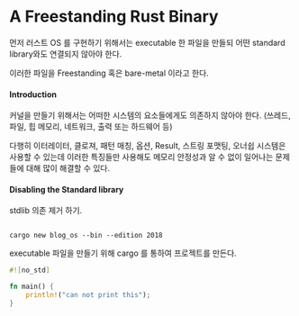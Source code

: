 # A Freestanding Rust Binary

먼저 러스트 OS 를 구현하기 위해서는 executable 한 파일을 만들되 어떤 standard library와도 연결되지 않아야 한다. 

이러한 파일을 Freestanding 혹은 bare-metal 이라고 한다. 

#### Introduction 

커널을 만들기 위해서는 어떠한 시스템의 요소들에게도 의존하지 않아야 한다. (쓰레드, 파일, 힙 메모리, 네트워크, 출력 또는 하드웨어 등)

다행히 이터레이터, 클로져, 패턴 매칭, 옵션, Result, 스트링 포맷팅, 오너쉽 시스템은 사용할 수 있는데 이러한 특징들만 사용해도 메모리 안정성과 알 수 없이 일어나는 문제들에 대해 많이 해결할 수 있다. 


#### Disabling the Standard library

stdlib 의존 제거 하기.

```shell

cargo new blog_os --bin --edition 2018

```

executable 파일을 만들기 위해 cargo 를 통하여 프로젝트를 만든다. 

```rust
#![no_std]

fn main() {
    println!("can not print this");
}

```
